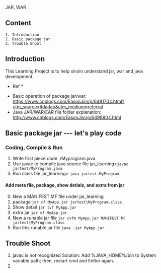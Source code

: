 JAR, WAR
## Content
    1. Introduction
    2. Basic package jar
    3. Trouble Shoot

## Introduction
This Learning Project is to help xinxin understand jar, war and java development.
* Ref *
- Basic operation of package jar/war: https://www.cnblogs.com/EasonJim/p/6481704.html?utm_source=itdadao&utm_medium=referral
- Java JAR/WAR/EAR file folder explanation: http://www.cnblogs.com/EasonJim/p/6498804.html

## Basic package jar ---  let's play code
### Coding, Compile & Run
1. Write first piece code ./Myprogram.java
2. Use javac to compile java source file
    jar_learning>`javac jartest/MyProgram.java` 
3. Run class file
    jar_learning> `java jartest.MyProgram`

#### Add meta file, package, show detials, and extra from jar 
0. New a MANIFEST.MF file under jar_learning
1. package 
    `jar cf MyApp.jar jartest\MyProgram.class`
2. Show detail 
    `jar tvf MyApp.jar`
3. extra jar
    `jar xf MyApp.jar`
4. New a runable jar file
    `jar cvfm MyApp.jar MANIFEST.MF jartest\MyProgram.class`
5. Run this runable jar file 
    `java -jar MyApp.jar`
    
## Trouble Shoot
1. javac is not recognized
Solution: Add %JAVA_HOME%/bin to System variable path; then, restart cmd and Editor again.
2. 